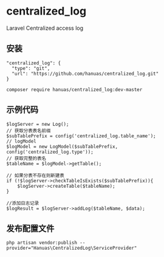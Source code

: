 # centralized_log
Laravel Centralized access log

## 安装

    "centralized_log": {
      "type": "git",
      "url": "https://github.com/hanuas/centralized_log.git"
    }
    
    composer require hanuas/centralized_log:dev-master

## 示例代码

    $logServer = new Log();
    // 获取分表表名前缀
    $subTablePrefix = config('centralized_log.table_name');
    // logModel
    $logModel = new LogModel($subTablePrefix, config('centralized_log.type'));
    // 获取完整的表名
    $tableName = $logModel->getTable();
    
    // 如果分表不存在则新建表
    if (!$logServer->checkTableIsExists($subTablePrefix)){
        $logServer->createTable($tableName);
    }
    
    //添加日志记录
    $logResult = $logServer->addLog($tableName, $data);
    
## 发布配置文件
    
    php artisan vendor:publish --provider="Hanuas\CentralizedLog\ServiceProvider"
